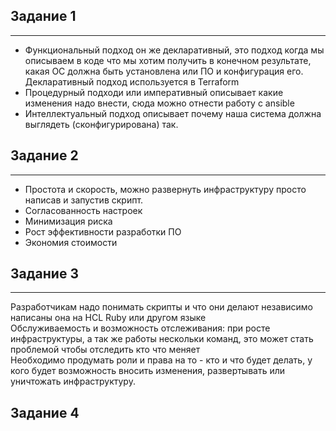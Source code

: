 ## Задание 1
---
* Функциональный подход он же декларативный, это подход когда мы описываем в коде что мы хотим получить в конечном результате, какая ОС должна быть установлена или ПО и конфигурация его. Декларативный подход используется в Terraform   
* Процедурный подходи или императивный описывает какие изменения надо внести, сюда можно отнести работу с ansible   
* Интеллектуальный подход описывает почему наша система должна выглядеть (сконфигурирована) так.  

## Задание 2
---
* Простота и скорость, можно развернуть инфраструктуру просто написав и запустив скрипт.   
* Согласованность настроек
* Минимизация риска
* Рост эффективности разработки ПО
* Экономия стоимости

## Задание 3
---
Разработчикам надо понимать скрипты и что они делают независимо написаны она на HCL Ruby или другом языке   
Обслуживаемость и возможность отслеживания: при росте инфраструктуры, а так же работы нескольки команд, это может стать проблемой чтобы отследить кто что  меняет  
Необходимо продумать роли и права на то  - кто и что будет делать, у кого будет возможность вносить изменения, развертывать или уничтожать инфраструктуру.

## Задание 4
